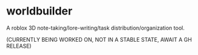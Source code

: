 # worldbuilder

A roblox 3D note-taking/lore-writing/task distribution/organization tool.

(CURRENTLY BEING WORKED ON, NOT IN A STABLE STATE, AWAIT A GH RELEASE)
